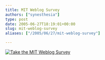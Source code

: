```yaml
---
title: MIT Weblog Survey
authors: ["synesthesia"]
type: post
date: 2005-06-27T18:19:01+00:00
slug: mit-weblog-survey 
aliases: ["/2005/06/27/mit-weblog-survey"]

---
```

[<img src="https://blogsurvey.media.mit.edu/images/survey-statistic.gif" alt="Take the MIT Weblog Survey" style="border:none" />][1]

 [1]: https://blogsurvey.media.mit.edu/request